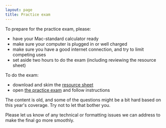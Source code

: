 ```yaml
---
layout: page
title: Practice exam
---
```


To prepare for the practice exam, please:

* have your Mac-standard calculator ready
* make sure your computer is plugged in or well charged
* make sure you have a good internet connection, and try to limit competing uses
* set aside two hours to do the exam (including reviewing the resource sheet)

To do the exam:

* download and skim the [resource sheet](materials/practice.test.pdf)
* open [the practice exam](https://avenue.cllmcmaster.ca/d2l/lms/quizzing/user/quiz_summary.d2l?qi=115368&ou=315235) and follow instructions

The content is old, and some of the questions might be a bit hard based on this year's coverage. Try not to let that bother you.

Please let us know of any technical or formatting issues we can address to make the final go more smoothly.
